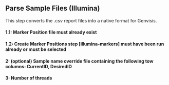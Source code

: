## Parse Sample Files (Illumina)

This step converts the .csv report files into a native format for Genvisis.

#### 1.1: Marker Position file must already exist

#### 1.2: Create Marker Positions step [illumina-markers] must have been run already or must be selected

#### 2: (optional) Sample name override file containing the following tow columns: CurrentID, DesiredID

#### 3: Number of threads
